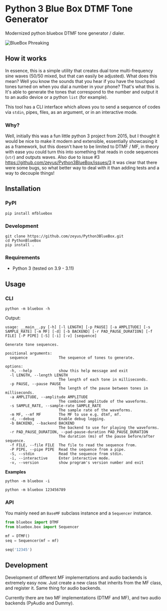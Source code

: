 # Python 3 Blue Box DTMF Tone Generator

Modernized python bluebox DTMF tone generator / dialer.

![BlueBox Phreaking](https://github.com/zeyus/Python3BlueBox/assets/75656/32f0c9c7-6c44-4e6e-ba3e-d10595398dcd)


## How it works

In essence, this is a simple utility that creates dual tone multi-frequency sine waves (50/50 mixed, but that can easily be adjusted). What does this mean? Well you know the sounds that you hear if you have the touchpad tones turned on when you dial a number in your phone? That's what this is. It's able to generate the tones that correspond to the number and output it to an audio device or a python `list` (for example).

This tool has a CLI interface which allows you to send a sequence of codes via `stdin`, pipes, files, as an argument, or in an interactive mode.

### Why?

Well, initially this was a fun little python 3 project from 2015, but I thought it would be nice to make it modern and extensible, essentially showcasing it as a framework, but this doesn't have to be limited to DTMF / MF, in theory with ease you could turn this into something that reads in code sequences (`str`) and outputs waves. Also due to issue #3 https://github.com/zeyus/Python3BlueBox/issues/3 it was clear that there were some bugs, so what better way to deal with it than adding tests and a way to decouple things!


## Installation

### PyPI

```
pip install mfbluebox
```

### Development

```
git clone https://github.com/zeyus/Python3BlueBox.git
cd PythonBlueBox
pip install .
```

### Requirements

- Python 3 (tested on 3.9 - 3.11)

## Usage

### CLI

```
python -m bluebox -h
```

Output:

```
usage: __main__.py [-h] [-l LENGTH] [-p PAUSE] [-a AMPLITUDE] [-s SAMPLE_RATE] [-m MF] [-d] [-b BACKEND] [-r PAD_PAUSE_DURATION] [-f FILE] [-P PIPE] [-S] [-i] [-v] [sequence]

Generate tone sequences.

positional arguments:
  sequence              The sequence of tones to generate.

options:
  -h, --help            show this help message and exit
  -l LENGTH, --length LENGTH
                        The length of each tone in milliseconds.
  -p PAUSE, --pause PAUSE
                        The length of the pause between tones in milliseconds.
  -a AMPLITUDE, --amplitude AMPLITUDE
                        The combined amplitude of the waveforms.
  -s SAMPLE_RATE, --sample-rate SAMPLE_RATE
                        The sample rate of the waveforms.
  -m MF, --mf MF        The MF to use e.g. dtmf, mf.
  -d, --debug           Enable debug logging.
  -b BACKEND, --backend BACKEND
                        The backend to use for playing the waveforms.
  -r PAD_PAUSE_DURATION, --pad-pause-duration PAD_PAUSE_DURATION
                        The duration (ms) of the pause before/after sequence.
  -f FILE, --file FILE  The file to read the sequence from.
  -P PIPE, --pipe PIPE  Read the sequence from a pipe.
  -S, --stdin           Read the sequence from stdin.
  -i, --interactive     Enter interactive mode.
  -v, --version         show program's version number and exit
```

**Examples**

```
python -m bluebox -i
```

```
python -m bluebox 123456789
```

### API

You mainly need an `BaseMF` subclass instance and a `Sequencer` instance.

```python
from bluebox import DTMF
from bluebox.box import Sequencer

mf = DTMF()
seq = Sequencer(mf = mf)

seq('12345')
```


## Development

Development of different MF implementations and audio backends is extremely easy now.  Just create a new class that inherits from the MF class, and register it.
Same thing for audio backends.

Currently there are two MF implementations (DTMF and MF), and two audio backends (PyAudio and Dummy).


